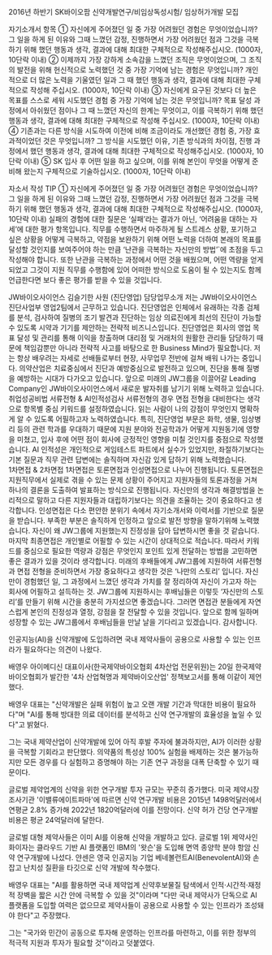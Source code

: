 2016년 하반기 SK바이오팜
신약개발연구/비임상독성시험/
임상허가개발 모집

자기소개서 항목
① 자신에게 주어졌던 일 중 가장 어려웠던 경험은 무엇이었습니까? 그 일을 하게 된 이유와 그때 느꼈던 감정, 진행하면서 가장 어려웠던 점과 그것을 극복하기 위해 했던 행동과 생각, 결과에 대해 최대한 구체적으로 작성해주십시오. (1000자, 10단락 이내)
② 이제까지 가장 강하게 소속감을 느꼈던 조직은 무엇이었으며, 그 조직의 발전을 위해 헌신적으로 노력했던 것 중 가장 기억에 남는 경험은 무엇입니까? 개인적으로 더 많은 노력을 기울였던 일과 그 때 했던 행동과 생각, 결과에 대해 최대한 구체적으로 작성해 주십시오. (1000자, 10단락 이내)
③ 자신에게 요구된 것보다 더 높은 목표를 스스로 세워 시도했던 경험 중 가장 기억에 남는 것은 무엇입니까? 목표 달성 과정에서 아쉬웠던 점이나 그 때 느꼈던 자신의 한계는 무엇이고, 이를 극복하기 위해 했던 행동과 생각, 결과에 대해 최대한 구체적으로 작성해 주십시오. (1000자, 10단락 이내)
④ 기존과는 다른 방식을 시도하여 이전에 비해 조금이라도 개선했던 경험 중, 가장 효과적이었던 것은 무엇입니까? 그 방식을 시도했던 이유, 기존 방식과의 차이점, 진행 과정에서 했던 행동과 생각, 결과에 대해 최대한 구체적으로 작성해주십시오. (1000자, 10단락 이내)
⑤ SK 입사 후 어떤 일을 하고 싶으며, 이를 위해 본인이 무엇을 어떻게 준비해 왔는지 구체적으로 기술하십시오. (1000자, 10단락 이내)

자소서 작성 TIP
① 자신에게 주어졌던 일 중 가장 어려웠던 경험은 무엇이었습니까? 그 일을 하게 된 이유와 그때 느꼈던 감정, 진행하면서 가장 어려웠던 점과 그것을 극복하기 위해 했던 행동과 생각, 결과에 대해 최대한 구체적으로 작성해주십시오. (1000자, 10단락 이내)
실패의 경험에 대한 질문은 ‘실패’라는 결과가 아닌, ‘어려움을 대하는 자세’에 대한 평가 항목입니다. 직무를 수행하면서 마주하게 될 스트레스 상황, 포기하고 싶은 상황을 어떻게 극복하고, 약점을 보완하기 위해 어떤 노력을 더하여 본래의 목표를 달성할 것인지를 보여주어야 하는 만큼 ‘난관을 극복하는 자신만의 방법’`에 초점을 두고 작성해야 합니다. 또한 난관을 극복하는 과정에서 어떤 것을 배웠으며, 어떤 역량을 얻게 되었고 그것이 지원 직무를 수행함에 있어 어떠한 방식으로 도움이 될 수 있는지도 함께 언급한다면 보다 좋은 평가를 받을 수 있을 것입니다.

JW바이오사이언스 김슬기한 사원 (진단영업)
담당업무소개
저는 JW바이오사이언스 진단사업부 영업2팀에서 근무하고 있습니다. 진단영업은 인체에서 유래하는 각종 검체를 분석, 검사하여 질병의 조기 발견과 진단하는 임상 의료진에게 최선의 진단이 가능할 수 있도록 시약과 기기를 제안하는 전략적 비즈니스입니다. 진단영업은 회사의 영업 목표 달성 및 관리를 통해 이익을 창출하며 대리점 및 거래처의 원활한 관리들 담당하기 때문에 책임감뿐만 아니라 전략적 사고를 바탕으로 한 Business Mind가 필요합니다. 저는 항상 배우려는 자세로 선배들로부터 현장, 사무업무 전반에 걸쳐 배워 나가는 중입니다. 의약산업은 치료중심에서 진단과 예방중심으로 발전하고 있으며, 진단을 통해 질병을 예방하는 시대가 다가오고 있습니다. 앞으로 미래의 JW그룹을 이끌어갈 Leading Company인 JW바이오사이언스에서 새로운 발자취를 남기기 위해 노력하고 있습니다.
취업성공비법
서류전형 & AI인적성검사
서류전형의 경우 면접 전형을 대비한다는 생각으로 항목별 중심 키워드를 설정하였습니다. 읽는 사람이 나의 강점이 무엇인지 명확하게 알 수 있도록 어필하고자 노력하였습니다. 특히, 진단영업 부문은 화학, 생물, 임상병리 등의 관련 학과를 우대하기 때문에 지원 분야와 전공학과가 어떻게 지원동기에 영향을 미쳤고, 입사 후에 어떤 점이 회사에 긍정적인 영향을 미칠 것인지를 중점으로 작성했습니다. AI 인적성은 개인적으로 게임테스트 파트에서 실수가 있었지만, 좌절하기보다는 기본 질문과 직무 관련 답변에는 솔직하며 자신감 있게 답하기 위해 노력했습니다.  
1차면접 & 2차면접
1차면접은 토론면접과 인성면접으로 나누어 진행됩니다. 토론면접은 지원직무에서 실제로 겪을 수 있는 문제 상황이 주어지고 지원자들의 토론과정을 거쳐 하나의 결론을 도출하여 발표하는 방식으로 진행됩니다. 자신만의 생각과 해결방법을 논리적으로 말하고 다른 지원자들과 대립하기보다는 의견을 조율하는 것이 중요하다고 생각합니다. 인성면접은 다소 편안한 분위기 속에서 자기소개서와 이력서를 기반으로 질문을 받습니다. 부족한 부분은 솔직하게 인정하고 앞으로 발전 방향을 말하기위해 노력했습니다. 자신이 왜 JW그룹에 지원했는지 진정성을 담아 답변하시면 좋을 것 같습니다. 마지막 최종면접은 개인별로 어필할 수 있는 시간이 상대적으로 적습니다. 따라서 키워드를 중심으로 필요한 역량과 강점은 무엇인지 포인트 있게 전달하는 방법을 고민하면 좋은 결과가 있을 것이라 생각합니다. 
미래의 후배들에게
JW그룹에 지원하여 서류전형과 면접 전형을 준비하면서 가장 중요하다고 생각한 것은 ‘나만의 스토리’ 입니다. 자신만이 경험했던 일, 그 과정에서 느꼈던 생각과 가치를 잘 정리하여 자신이 가고자 하는 회사에 어필하고 설득하는 것. JW그룹에 지원하시는 후배님들은 이렇듯 ‘자신만의 스토리’를 만들기 위해 시간을 충분히 가지셨으면 좋겠습니다. 그러면 면접관 분들에게 자연스럽게 본인의 진정성과 열정, 강점을 잘 전달할 수 있을 것입니다. 앞으로 함께 일하며 성장할 수 있는 JW그룹에서 후배님들을 만날 날을 기다리고 있겠습니다. 감사합니다.  


인공지능(AI)을 신약개발에 도입하려면 국내 제약사들이 공용으로 사용할 수 있는 인프라가 필요하다는 의견이 나왔다.

배영우 아이메디신 대표이사(한국제약바이오협회 4차산업 전문위원)는 20일 한국제약바이오협회가 발간한 '4차 산업혁명과 제약바이오산업' 정책보고서를 통해 이같이 제언했다.

배영우 대표는 "신약개발은 실패 위험이 높고 오랜 개발 기간과 막대한 비용이 필요하다"며 "AI를 통해 방대한 의료 데이터를 분석하고 신약 연구개발의 효율성을 높일 수 있다"고 밝혔다.

그는 국내 제약산업이 신약개발에 있어 아직 후발 주자에 불과하지만, AI가 이러한 상황을 극복할 기회라고 판단했다. 의약품의 특성상 100% 실험을 배제하는 것은 불가능하지만 모든 경우를 다 실험하고 증명해야 하는 기존 연구 과정을 대폭 단축할 수 있기 때문이다.

글로벌 제약업계의 신약을 위한 연구개발 투자 규모는 꾸준히 증가했다. 미국 제약시장 조사기관 '이밸류에이트파마'에 따르면 신약 연구개발 비용은 2015년 1498억달러에서 연평균 2.8% 증가해 2022년 1820억달러에 이를 전망이다. 신약 허가 건당 연구개발 비용은 평균 24억달러에 달한다.

글로벌 대형 제약사들은 이미 AI를 이용해 신약을 개발하고 있다. 글로벌 1위 제약사인 화이자는 클라우드 기반 AI 플랫폼인 IBM의 '왓슨'을 도입해 면역 종양학 분야 항암 신약 연구개발에 나섰다. 얀센은 영국 인공지능 기업 베네볼런트AI(BenevolentAI)와 손잡고 난치성 질환을 타깃으로 신약 개발에 착수했다.

배영우 대표는 "AI를 활용하면 국내 제약업계 신약후보물질 탐색에서 인적·시간적·재정적 장벽을 짧은 시간 안에 극복할 수 있을 것"이라며 "다만 국내 제약사가 단독으로 AI 플랫폼을 도입할 여력은 없으므로 제약사들이 공용으로 사용할 수 있는 인프라가 조성돼야 한다"고 주장했다.

그는 "국가와 민간이 공동으로 투자해 운영하는 인프라를 마련하고, 이를 위한 정부의 적극적 지원과 투자가 필요할 것"이라고 덧붙였다.

